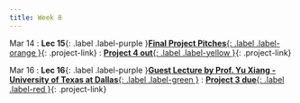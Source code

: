 ```yaml
---
title: Week 8
---
```

  
Mar 14
: **Lec 15**{: .label .label-purple }[**Final Project Pitches**{: .label .label-orange }](/CSCI5980-Spr23-DeepRob/projects/#final-project){: .project-link}
: [**Project 4 out**{: .label .label-yellow }](/CSCI5980-Spr23-DeepRob/projects/#project-4){: .project-link}

  <!-- : [📃 Related Papers](/CSCI5980-Spr23-DeepRob/papers/){:target="_blank"} -->


Mar 16
: **Lec 16**{: .label .label-purple }[**Guest Lecture by Prof. Yu Xiang - University of Texas at Dallas**{: .label .label-green }](https://yuxng.github.io/)
: [**Project 3 due**{: .label .label-red }](/CSCI5980-Spr23-DeepRob/projects/#project-3){: .project-link} 

<!-- : &nbsp;
  : [📃 Related Papers](/CSCI5980-Spr23-DeepRob/papers/#object-pose-geometry-sdf-implicit-surfaces){:target="_blank"}   -->
   <!-- : [3.1](#), [2.2](#), [2.3](#) -->

<!-- Feb 24
: **Dis 8**{: .label .label-blue }[Paper discussion: 3D Perception](#) -->
